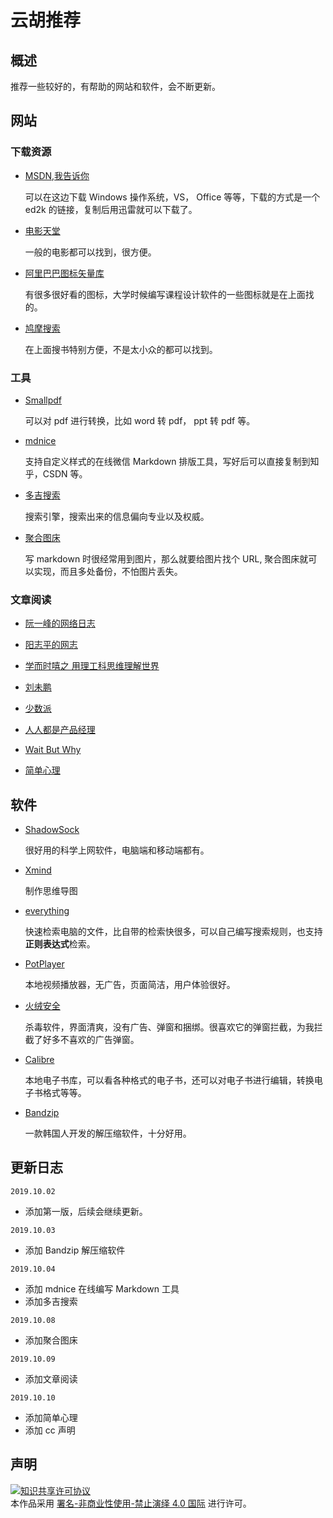# 云胡推荐

## 概述
推荐一些较好的，有帮助的网站和软件，会不断更新。
## 网站

### 下载资源

- [MSDN,我告诉你](https://msdn.itellyou.cn/) 

    可以在这边下载 Windows 操作系统，VS， Office 等等，下载的方式是一个 ed2k 的链接，复制后用迅雷就可以下载了。

- [电影天堂](https://www.dytt8.net/)
    
    一般的电影都可以找到，很方便。

- [阿里巴巴图标矢量库](https://www.iconfont.cn/)

    有很多很好看的图标，大学时候编写课程设计软件的一些图标就是在上面找的。

- [鸠摩搜索](https://www.jiumodiary.com/)

    在上面搜书特别方便，不是太小众的都可以找到。

### 工具
    
- [Smallpdf](https://smallpdf.com/cn/)
    
    可以对 pdf 进行转换，比如 word 转 pdf， ppt 转 pdf 等。

- [mdnice](https://mdnice.com)

    支持自定义样式的在线微信 Markdown 排版工具，写好后可以直接复制到知乎，CSDN 等。

- [多吉搜索](https://www.dogedoge.com/)

  搜索引擎，搜索出来的信息偏向专业以及权威。

- [聚合图床](https://www.superbed.cn/)

  写 markdown 时很经常用到图片，那么就要给图片找个 URL, 聚合图床就可以实现，而且多处备份，不怕图片丢失。

### 文章阅读

- [阮一峰的网络日志](http://www.ruanyifeng.com/blog/)

- [阳志平的网志](https://www.yangzhiping.com/)

- [学而时嘻之 用理工科思维理解世界](https://www.geekonomics10000.com/)

- [刘未鹏](http://mindhacks.cn/)

- [少数派](https://sspai.com/)

- [人人都是产品经理](http://www.woshipm.com/)

- [Wait But Why](https://waitbutwhy.com/)

- [简单心理](https://www.jiandanxinli.com/knowledge)

## 软件

- [ShadowSock](https://shadowsocks.org/en/index.html)

    很好用的科学上网软件，电脑端和移动端都有。
    
- [Xmind](https://www.xmind.cn/)

    制作思维导图

- [everything](https://www.voidtools.com/zh-cn/)

    快速检索电脑的文件，比自带的检索快很多，可以自己编写搜索规则，也支持**正则表达式**检索。
- [PotPlayer](https://potplayer.daum.net/)

    本地视频播放器，无广告，页面简洁，用户体验很好。

- [火绒安全](https://www.huorong.cn/)

    杀毒软件，界面清爽，没有广告、弹窗和捆绑。很喜欢它的弹窗拦截，为我拦截了好多不喜欢的广告弹窗。
    
- [Calibre](https://calibre-ebook.com/)

    本地电子书库，可以看各种格式的电子书，还可以对电子书进行编辑，转换电子书格式等等。

- [Bandzip](http://www.bandisoft.com/bandizip/)

  一款韩国人开发的解压缩软件，十分好用。

    
## 更新日志

`2019.10.02`

- 添加第一版，后续会继续更新。

`2019.10.03`

- 添加 Bandzip 解压缩软件

`2019.10.04`

- 添加 mdnice 在线编写 Markdown 工具
- 添加多吉搜索

`2019.10.08`

- 添加聚合图床

`2019.10.09`

- 添加文章阅读

`2019.10.10`

- 添加简单心理
- 添加 cc 声明



## 声明
<a rel="license" href="https://creativecommons.org/licenses/by-nc-nd/4.0/deed.zh"><img alt="知识共享许可协议" style="border-width: 0" src="https://licensebuttons.net/l/by-nc-nd/4.0/88x31.png"></a><br>本作品采用 <a rel="license" href="https://creativecommons.org/licenses/by-nc-nd/4.0/deed.zh">署名-非商业性使用-禁止演绎 4.0 国际</a> 进行许可。


